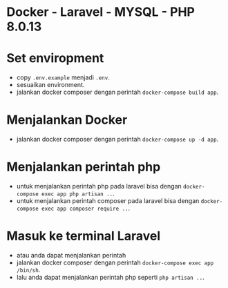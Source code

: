 # Docker - Laravel - MYSQL - PHP 8.0.13 

# Set enviropment
- copy `.env.example` menjadi `.env`.
- sesuaikan environment.
- jalankan docker composer dengan perintah 
`docker-compose build app`.

# Menjalankan Docker
- jalankan docker composer dengan perintah 
`docker-compose up -d app`.

# Menjalankan perintah php
- untuk menjalankan perintah php pada laravel bisa dengan 
`docker-compose exec app php artisan ..`.
- untuk menjalankan perintah composer pada laravel bisa dengan 
`docker-compose exec app composer require ..`.

# Masuk ke terminal Laravel
- atau anda dapat menjalankan perintah
- jalankan docker composer dengan perintah 
`docker-compose exec app /bin/sh`.
- lalu anda dapat menjalankan perintah php seperti 
`php artisan ..`.

